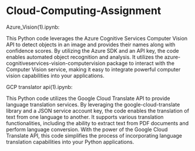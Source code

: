 # Cloud-Computing-Assignment

Azure_Vision(1).ipynb:

This Python code leverages the Azure Cognitive Services Computer Vision API to detect objects in an image and provides their names along with confidence scores. 
By utilizing the Azure SDK and an API key, the code enables automated object recognition and analysis. It utilizes the azure-cognitiveservices-vision-computervision package to interact with the Computer Vision service, making it easy to integrate powerful computer vision capabilities into your applications.

GCP translator api(1).ipynb:

This Python code utilizes the Google Cloud Translate API to provide language translation services. By leveraging the google-cloud-translate library and a JSON service account key, the code enables the translation of text from one language to another. It supports various translation functionalities, including the ability to extract text from PDF documents and perform language conversion. With the power of the Google Cloud Translate API, this code simplifies the process of incorporating language translation capabilities into your Python applications.
